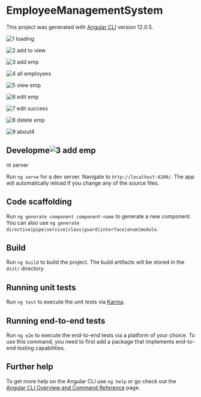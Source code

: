 # EmployeeManagementSystem

This project was generated with [Angular CLI](https://github.com/angular/angular-cli) version 12.0.5.

![1 loading](https://user-images.githubusercontent.com/68000460/227085218-551556cd-0986-4acf-a3be-3f9dc90b48f2.png)

![2 add to view](https://user-images.githubusercontent.com/68000460/227085135-9456e619-90bb-4103-84e1-f02052b1347f.png)

![3 add emp](https://user-images.githubusercontent.com/68000460/227085483-796847d4-31ed-4695-adfb-b9149631670f.png)

![4 all employees](https://user-images.githubusercontent.com/68000460/227085172-18a2aa9c-b7f7-4aa6-b19d-0ac84c0a614e.png)

![5 view emp](https://user-images.githubusercontent.com/68000460/227085186-abb1168b-9a18-4257-b1d8-0be74554cd0f.png)

![6 edit emp](https://user-images.githubusercontent.com/68000460/227085197-1fcd98b1-5305-4ec6-8b50-95e3ba4bd0af.png)

![7 edit success](https://user-images.githubusercontent.com/68000460/227085202-aeeb59d6-d507-4570-b187-c582ae29cc3f.png)

![8 delete emp](https://user-images.githubusercontent.com/68000460/227085211-d2cca2d1-d00c-4baf-8085-acdc374dd2b9.png)

![9 about4](https://user-images.githubusercontent.com/68000460/227085213-e9be35ff-f7aa-496b-aa9c-174fa0466eb7.png)


## Developme![3 add emp](https://user-images.githubusercontent.com/68000460/227085151-29abd716-711a-4c26-98a5-2e56e03370a2.png)
nt server

Run `ng serve` for a dev server. Navigate to `http://localhost:4200/`. The app will automatically reload if you change any of the source files.

## Code scaffolding

Run `ng generate component component-name` to generate a new component. You can also use `ng generate directive|pipe|service|class|guard|interface|enum|module`.

## Build

Run `ng build` to build the project. The build artifacts will be stored in the `dist/` directory.

## Running unit tests

Run `ng test` to execute the unit tests via [Karma](https://karma-runner.github.io).

## Running end-to-end tests

Run `ng e2e` to execute the end-to-end tests via a platform of your choice. To use this command, you need to first add a package that implements end-to-end testing capabilities.

## Further help

To get more help on the Angular CLI use `ng help` or go check out the [Angular CLI Overview and Command Reference](https://angular.io/cli) page.
